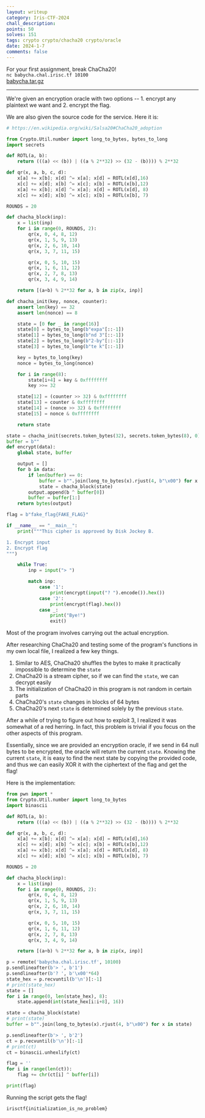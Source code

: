 ```yaml
---
layout: writeup
category: Iris-CTF-2024
chall_description: 
points: 50
solves: 151
tags: crypto crypto/chacha20 crypto/oracle
date: 2024-1-7
comments: false
---
```


For your first assignment, break ChaCha20!  
`nc babycha.chal.irisc.tf 10100`  
[babycha.tar.gz](https://github.com/Nightxade/ctf-writeups/blob/master/assets/CTFs/Iris-CTF-2024/babycha.tar.gz)  

---

We're given an encryption oracle with two options -- 1. encrypt any plaintext we want and 2. encrypt the flag.  

We are also given the source code for the service. Here it is:  

```py
# https://en.wikipedia.org/wiki/Salsa20#ChaCha20_adoption

from Crypto.Util.number import long_to_bytes, bytes_to_long
import secrets

def ROTL(a, b):
    return (((a) << (b)) | ((a % 2**32) >> (32 - (b)))) % 2**32

def qr(x, a, b, c, d):
    x[a] += x[b]; x[d] ^= x[a]; x[d] = ROTL(x[d],16)
    x[c] += x[d]; x[b] ^= x[c]; x[b] = ROTL(x[b],12)
    x[a] += x[b]; x[d] ^= x[a]; x[d] = ROTL(x[d], 8)
    x[c] += x[d]; x[b] ^= x[c]; x[b] = ROTL(x[b], 7)

ROUNDS = 20

def chacha_block(inp):
    x = list(inp)
    for i in range(0, ROUNDS, 2):
        qr(x, 0, 4, 8, 12)
        qr(x, 1, 5, 9, 13)
        qr(x, 2, 6, 10, 14)
        qr(x, 3, 7, 11, 15)

        qr(x, 0, 5, 10, 15)
        qr(x, 1, 6, 11, 12)
        qr(x, 2, 7, 8, 13)
        qr(x, 3, 4, 9, 14)

    return [(a+b) % 2**32 for a, b in zip(x, inp)]

def chacha_init(key, nonce, counter):
    assert len(key) == 32
    assert len(nonce) == 8

    state = [0 for _ in range(16)]
    state[0] = bytes_to_long(b"expa"[::-1])
    state[1] = bytes_to_long(b"nd 3"[::-1])
    state[2] = bytes_to_long(b"2-by"[::-1])
    state[3] = bytes_to_long(b"te k"[::-1])

    key = bytes_to_long(key)
    nonce = bytes_to_long(nonce)

    for i in range(8):
        state[i+4] = key & 0xffffffff
        key >>= 32

    state[12] = (counter >> 32) & 0xffffffff
    state[13] = counter & 0xffffffff
    state[14] = (nonce >> 32) & 0xffffffff
    state[15] = nonce & 0xffffffff

    return state

state = chacha_init(secrets.token_bytes(32), secrets.token_bytes(8), 0)
buffer = b""
def encrypt(data):
    global state, buffer

    output = []
    for b in data:
        if len(buffer) == 0:
            buffer = b"".join(long_to_bytes(x).rjust(4, b"\x00") for x in state)
            state = chacha_block(state)
        output.append(b ^ buffer[0])
        buffer = buffer[1:]
    return bytes(output)

flag = b"fake_flag{FAKE_FLAG}"

if __name__ == "__main__":
    print("""This cipher is approved by Disk Jockey B.

1. Encrypt input
2. Encrypt flag
""")

    while True:
        inp = input("> ")

        match inp:
            case '1':
                print(encrypt(input("? ").encode()).hex())
            case '2':
                print(encrypt(flag).hex())
            case _:
                print("Bye!")
                exit()
```

Most of the program involves carrying out the actual encryption.  

After researching ChaCha20 and testing some of the program's functions in my own local file, I realized a few key things.

1. Similar to AES, ChaCha20 shuffles the bytes to make it practically impossible to determine the `state`
2. ChaCha20 is a stream cipher, so if we can find the `state`, we can decrypt easily
3. The initialization of ChaCha20 in this program is not random in certain parts
4. ChaCha20's `state` changes in blocks of 64 bytes
5. ChaCha20's next `state` is determined solely by the previous `state`.

After a while of trying to figure out how to exploit 3, I realized it was somewhat of a red herring. In fact, this problem is trivial if you focus on the other aspects of this program.  

Essentially, since we are provided an encryption oracle, if we send in 64 null bytes to be encrypted, the oracle will return the current `state`. Knowing the current `state`, it is easy to find the next state by copying the provided code, and thus we can easily XOR it with the ciphertext of the flag and get the flag!  

Here is the implementation:  

```py
from pwn import *
from Crypto.Util.number import long_to_bytes
import binascii

def ROTL(a, b):
    return (((a) << (b)) | ((a % 2**32) >> (32 - (b)))) % 2**32

def qr(x, a, b, c, d):
    x[a] += x[b]; x[d] ^= x[a]; x[d] = ROTL(x[d],16)
    x[c] += x[d]; x[b] ^= x[c]; x[b] = ROTL(x[b],12)
    x[a] += x[b]; x[d] ^= x[a]; x[d] = ROTL(x[d], 8)
    x[c] += x[d]; x[b] ^= x[c]; x[b] = ROTL(x[b], 7)

ROUNDS = 20

def chacha_block(inp):
    x = list(inp)
    for i in range(0, ROUNDS, 2):
        qr(x, 0, 4, 8, 12)
        qr(x, 1, 5, 9, 13)
        qr(x, 2, 6, 10, 14)
        qr(x, 3, 7, 11, 15)

        qr(x, 0, 5, 10, 15)
        qr(x, 1, 6, 11, 12)
        qr(x, 2, 7, 8, 13)
        qr(x, 3, 4, 9, 14)

    return [(a+b) % 2**32 for a, b in zip(x, inp)]

p = remote('babycha.chal.irisc.tf', 10100)
p.sendlineafter(b'> ', b'1')
p.sendlineafter(b'? ', b'\x00'*64)
state_hex = p.recvuntil(b'\n')[:-1]
# print(state_hex)
state = []
for i in range(0, len(state_hex), 8):
    state.append(int(state_hex[i:i+8], 16))

state = chacha_block(state)
# print(state)
buffer = b"".join(long_to_bytes(x).rjust(4, b"\x00") for x in state)

p.sendlineafter(b'> ', b'2')
ct = p.recvuntil(b'\n')[:-1]
# print(ct)
ct = binascii.unhexlify(ct)

flag = ''
for i in range(len(ct)):
    flag += chr(ct[i] ^ buffer[i])

print(flag)
```

Running the script gets the flag!  

    irisctf{initialization_is_no_problem}